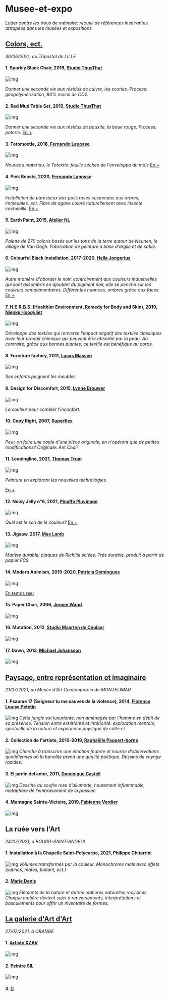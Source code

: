 # Musee-et-expo
*Lutter contre les trous de mémoire: recueil de références inspirantes attrapées dans les musées et expositions*

## [Colors, ect.](https://www.lille3000.eu/portail/evenements/colors)
*30/06/2021, au Tripostal de LILLE*

#### 1. Sparkly Black Chair, 2019, [Studio ThusThat](https://thusthat.com/)
![img](img/Studio-ThusThat_Sparkly-Black-Chair.jpg)

*Donner une seconde vie aux résidus de cuivre, les scories. Process: géopolymérisation, 80% moins de CO2.*


#### 2. Red Mud Table Set, 2019, [Studio ThusThat](https://thusthat.com/)
![img](img/Studio-ThusThat_Red-Mud-Tableset_cStudio-ThusThat.jpg)

*Donner une seconde vie aux résidus de bauxite, la boue rouge. Process: poterie.*
[En +](https://www.youtube.com/watch?v=aI-rzr9XVOM)

#### 3. Totomoxtle, 2018, [Fernando Laposse](http://www.fernandolaposse.com/)
![img](img/totomoxtle.jpg)

*Nouveau matériau, le Totoxtle: feuille séchée de l'enveloppe du maïs*
[En +](https://www.youtube.com/watch?v=0r08iXfJ-CM)

#### 4. Pink Beasts, 2020, [Fernando Laposse](http://www.fernandolaposse.com/)
![img](img/pink-beast.jpg)

*Installation de paresseux aux poils roses suspendus aux arbres, immeubles, ect. Fibre de agave coloré naturellement avec insecte cochenille.*
[En +](https://www.youtube.com/watch?v=gX9LYYOmD_I)

#### 5. Earth Paint, 2015, [Atelier NL](https://ateliernl.com/)
![img](img/earth-paint.jpg)

*Palette de 270 coloris basés sur les tons de la terre autour de Neunen, le village de Van Gogh. Fabrication de peinture à base d'argile et de sable.*

#### 6. Colourful Black Installation, 2017-2020, [Hella Jongerius](http://www.jongeriuslab.com/)
![img](img/colorful-black.jpg)

*Autre manière d'aborder le noir: contrairement aux couleurs industrielles qui sont assombris en ajoutant du pigment noir, elle se penche sur les couleurs complémentaires. Différentes nuances, ombres grâce aux faces.*
[En +](https://www.youtube.com/watch?v=qROeUj_3AEE)

#### 7. H.E.R.B.S. (Healthier Environment, Remedy for Body and Skin), 2019, [Nienke Hoogvliet](https://www.nienkehoogvliet.nl/)
![img](img/couette.png)

*Développe des textiles qui renverse l'impact négatif des textiles classiques avec leur produit chimique qui peuvent être absorbé par la peau. Au contraire, grâce aux bonnes plantes, ce textile est bénéfique au corps.*

#### 8. Furniture factory, 2011, [Lucas Massen](http://www.lucasmaassen.com/)
![img](img/lucas-maassen-and-sons.jpg)

*Ses enfants peignent les meubles.*

#### 9. Design for Discomfort, 2015, [Lynne Brouwer](https://lynnebrouwer.com/)
![img](img/discomfort.jpg)

*La couleur pour combler l'inconfort.*

#### 10. Copy Right, 2007, [Superflex](https://superflex.net/)
![img](img/copyright.jpg)

*Peut-on faire une copie d'une pièce originale, en n'opérant que de petites modifications? Originale: Ant Chair*

#### 11. Loopingline, 2021, [Thomas Trum](https://www.thomastrum.nl/)
![img](img/loopingline.jpg)

*Peinture en explorant les nouvelles technologies.*

[En +](https://www.youtube.com/watch?v=hw54HM3FNRk)

#### 12. Noisy Jelly n°6, 2021, [Pinaffo Pluvinage](https://pinaffo-pluvinage.com/)
![img](img/jelly.jpg)

*Quel est le son de le couleur?* [En +](https://www.youtube.com/watch?v=JeruZbWCLy4)

#### 13. Jigsaw, 2017, [Max Lamb](http://maxlamb.org/)
![img](img/jigsaw.jpg)

*Matière durable: plaques de Richlite sciées. Très durable, produit à partir de papier FCS*

#### 14. Modern Animism, 2019-2020, [Patricia Domingues](https://www.patriciadomingues.com/#home)
![img](img/Modern-Animist.jpg)

[En temps réel](https://modernanimism.com/?lang=fr)

#### 15. Paper Chair, 2006, [Jeroen Wand](https://studiojeroenwand.nl/)
![img](img/PaperChairs.jpg)

#### 16. Mutation, 2012, [Studio Maarten de Ceulaer](https://www.maartendeceulaer.com/)
![img](img/mutation.jpg)

#### 17. Dawn, 2013, [Michael Johansson](http://www.michaeljohansson.com)
![img](img/dawn.jpg)

## [Paysage, entre représentation et imaginaire](https://www.ac-ra.eu/paysages-entre-representation-et-imaginaire/)
*21/07/2021, au Musée d'Art Contemporain de MONTELIMAR*

#### 1. Psaume 17 (Seigneur tu me sauves de la violence), 2014, [Florence Louise Petetin](https://reseau-dda.org/fr/artists/florence-louise-petetin)
![img](img/psaume17.jpg)
*Cette jungle est luxuriante, non aménagée par l'homme en dépit de sa présence. Tension entre extériorité et intériorité: exploration mentale, spirituelle de la nature et expérience physique de celle-ci.* 

#### 2. Collection de l'artiste, 2010-2019, [Raphaëlle Paupert-borne](http://www.documentsdartistes.org/cgi-bin/site/affiche_art_web.cgi?&ACT=1&ID=17)
![img](img/20210721_162118.jpg)
*Cherche à transcrire une émotion feutrée et nourrie d’observations quotidiennes où la banalité prend une qualité poétique. Dessins de voyage rapides.*

#### 3. El jardin del amor, 2011, [Dominique Castell](http://dominiquecastell.com/index.html)
![img](img/allumette.jpg)
*Dessiné au soufre rose d’allumette, hautement inflammable, métaphore de l’embrasement de la passion*

#### 4. Montagne Sainte-Victoire, 2019, [Fabienne Verdier](https://fabienneverdier.com/)
![img](img/calli.jpg)

## La ruée vers l'Art
*24/07/2021, à BOURG-SAINT-ANDEOL*

#### 1. Installation à la Chapelle Saint-Polycarpe, 2021, [Philippe Chitarrini](http://philippe-chitarrini.over-blog.com/) 
![img](img/20210724_114243.jpg)
*Volumes transformés par la couleur. Monochrome mais avec effets (satinés, mates, brillant, ect.)*

#### 2. [Marie Denis](https://mariedenis.com/index.html)
![img](img/20210724_153044.jpg)
*Eléments de la nature et autres matières naturelles recyclées. Chaque matière devient sujet à renversements, interprétations et basculements pour offrir un inventaire de formes.*

## [La galerie d'Art d'Art](https://galeriedartdart.jimdofree.com/)
*27/07/2021, à ORANGE*

#### 1. [Artiste XZAV](https://www.instagram.com/xzav_artiste/)
![img](img/233879837_2887797628149418_2624217336879618189_n.jpg)

#### 2. [Peintre SIL](https://www.instagram.com/silcreatrice/)
![img](img/sil.jpg)

#### 3. []

